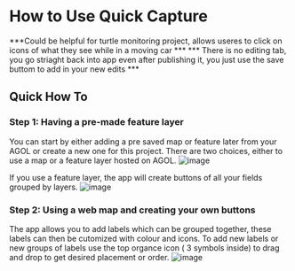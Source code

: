 # How to Use Quick Capture 

***Could be helpful for turtle monitoring project, allows useres to click on icons of what they see while in a moving car ***
*** There is no editing tab, you go striaght back into app even after publishing it, you just use the save buttom to add in your new edits ***

## Quick How To

### Step 1: Having a pre-made feature layer
You can start by either adding a pre saved map or feature later from your AGOL or create a new one for this project.
There are two choices, either to use a map or a feature layer hosted on AGOL. 
![image](https://github.com/rylee1999/RGoerlitzTechLog/assets/146375958/1e0821bc-1164-4550-89cc-364222fa02de)


If you use a feature layer, the app will create buttons of all your fields grouped by layers.
![image](https://github.com/rylee1999/RGoerlitzTechLog/assets/146375958/54817c41-0c3a-4c93-80b5-ff0f7261592b)

### Step 2: Using a web map and creating your own buttons
The app allows you to add labels which can be grouped together, these labels can then be cutomized with colour and icons. 
To add new labels or new groups of labels use the top organce icon ( 3 symbols inside) to drag and drop to get desired placement or order.
![image](https://github.com/rylee1999/RGoerlitzTechLog/assets/146375958/db5d71bd-85f2-4b83-af42-597fab0f8fc8)

